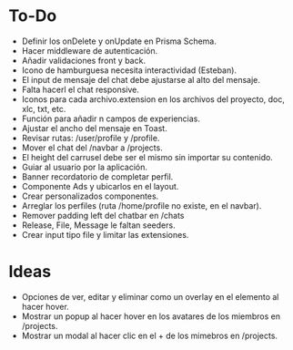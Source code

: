 # To-Do

- Definir los onDelete y onUpdate en Prisma Schema.
- Hacer middleware de autenticación.
- Añadir validaciones front y back.
- Icono de hamburguesa necesita interactividad (Esteban).
- El input de mensaje del chat debe ajustarse al alto del mensaje.
- Falta hacerl el chat responsive.
- Iconos para cada archivo.extension en los archivos del proyecto, doc, xlc, txt, etc.
- Función para añadir n campos de experiencias.
- Ajustar el ancho del mensaje en Toast.
- Revisar rutas: /user/profile y /profile.
- Mover el chat del /navbar a /projects.
- El height del carrusel debe ser el mismo sin importar su contenido.
- Guiar al usuario por la aplicación.
- Banner recordatorio de completar perfil.
- Componente Ads y ubicarlos en el layout.
- Crear personalizados componentes.
- Arreglar los perfiles (ruta /home/profile no existe, en el navbar).
- Remover padding left del chatbar en /chats
- Release, File, Message le faltan seeders.
- Crear input tipo file y limitar las extensiones.

# Ideas

- Opciones de ver, editar y eliminar como un overlay en el elemento al hacer hover.
- Mostrar un popup al hacer hover en los avatares de los miembros en /projects.
- Mostrar un modal al hacer clic en el + de los mimebros en /projects.